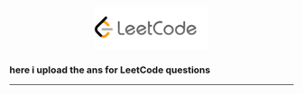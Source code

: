 <p align="center"><img width="40%" src="https://github.com/HeroKillerEver/LeetCode/blob/master/figures/leetcode.png" /></p>

### here i upload the ans for LeetCode questions
----
